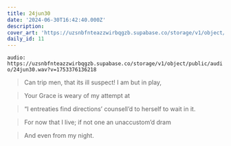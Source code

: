 ```yaml
---
title: 24jun30
date: '2024-06-30T16:42:40.000Z'
description:
cover_art: 'https://uzsnbfnteazzwirbqgzb.supabase.co/storage/v1/object/public/cover-art/24jun30.png?v=1753374920217'
daily_id: 11
---
```


`audio: https://uzsnbfnteazzwirbqgzb.supabase.co/storage/v1/object/public/audio/24jun30.wav?v=1753376136218`

> Can trip men, that its ill suspect! I am but in play,

> Your Grace is weary of my attempt at

> “I entreaties find directions’ counsell’d to herself to wait in it.

> For now that I live; if not one an unaccustom’d dram

> And even from my night.
